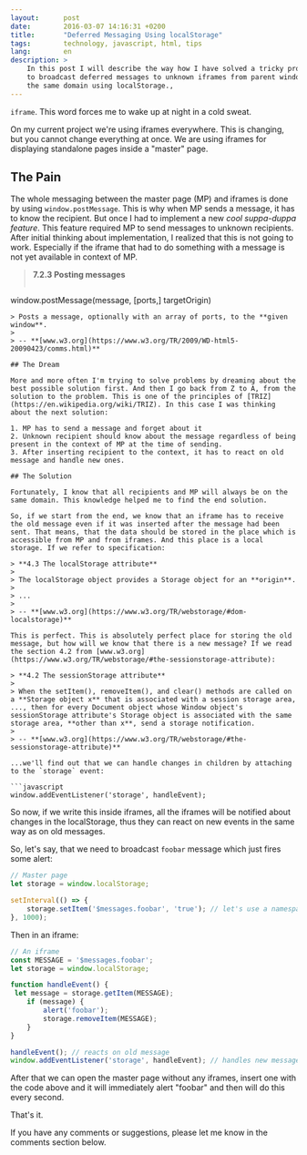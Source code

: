 ```yaml
---
layout:      post
date:        2016-03-07 14:16:31 +0200
title:       "Deferred Messaging Using localStorage"
tags:        technology, javascript, html, tips
lang:        en
description: >
    In this post I will describe the way how I have solved a tricky problem
    to broadcast deferred messages to unknown iframes from parent window on
    the same domain using localStorage.,
---
```

`iframe`. This word forces me to wake up at night in a cold sweat.

On my current project we're using iframes everywhere. This is changing, but you cannot change everything at once. We are using iframes for displaying standalone pages inside a "master" page.

## The Pain

The whole messaging between the master page (MP) and iframes is done by using `window.postMessage`. This is why when MP sends a message, it has to know the recipient. But once I had to implement a new *cool suppa-duppa feature*. This feature required MP to send messages to unknown recipients. After initial thinking about implementation, I realized that this is not going to work. Especially if the iframe that had to do something with a message is not yet available in context of MP.

> **7.2.3 Posting messages**
>
> ```
window.postMessage(message, [ports,] targetOrigin)
```
> Posts a message, optionally with an array of ports, to the **given window**.
>
> -- **[www.w3.org](https://www.w3.org/TR/2009/WD-html5-20090423/comms.html)**

## The Dream

More and more often I'm trying to solve problems by dreaming about the best possible solution first. And then I go back from Z to A, from the solution to the problem. This is one of the principles of [TRIZ](https://en.wikipedia.org/wiki/TRIZ). In this case I was thinking about the next solution:

1. MP has to send a message and forget about it
2. Unknown recipient should know about the message regardless of being present in the context of MP at the time of sending.
3. After inserting recipient to the context, it has to react on old message and handle new ones.

## The Solution

Fortunately, I know that all recipients and MP will always be on the same domain. This knowledge helped me to find the end solution.

So, if we start from the end, we know that an iframe has to receive the old message even if it was inserted after the message had been sent. That means, that the data should be stored in the place which is accessible from MP and from iframes. And this place is a local storage. If we refer to specification:

> **4.3 The localStorage attribute**
>
> The localStorage object provides a Storage object for an **origin**.
>
> ...
>
> -- **[www.w3.org](https://www.w3.org/TR/webstorage/#dom-localstorage)**

This is perfect. This is absolutely perfect place for storing the old message, but how will we know that there is a new message? If we read the section 4.2 from [www.w3.org](https://www.w3.org/TR/webstorage/#the-sessionstorage-attribute):

> **4.2 The sessionStorage attribute**
>
> When the setItem(), removeItem(), and clear() methods are called on a **Storage object x** that is associated with a session storage area, ..., then for every Document object whose Window object's sessionStorage attribute's Storage object is associated with the same storage area, **other than x**, send a storage notification.
>
> -- **[www.w3.org](https://www.w3.org/TR/webstorage/#the-sessionstorage-attribute)**

...we'll find out that we can handle changes in children by attaching to the `storage` event:

```javascript
window.addEventListener('storage', handleEvent);
```

So now, if we write this inside iframes, all the iframes will be notified about changes in the localStorage, thus they can react on new events in the same way as on old messages.

So, let's say, that we need to broadcast `foobar` message which just fires some alert:

```javascript
// Master page
let storage = window.localStorage;

setInterval(() => {
    storage.setItem('$messages.foobar', 'true'); // let's use a namespace for messages
}, 1000);
```

Then in an iframe:

```javascript
// An iframe
const MESSAGE = '$messages.foobar';
let storage = window.localStorage;

function handleEvent() {
 let message = storage.getItem(MESSAGE);
    if (message) {
        alert('foobar');
        storage.removeItem(MESSAGE);
    }
}

handleEvent(); // reacts on old message
window.addEventListener('storage', handleEvent); // handles new messages
```

After that we can open the master page without any iframes, insert one with the code above and it will immediately alert "foobar" and then will do this every second.

That's it.

If you have any comments or suggestions, please let me know in the comments section below.

